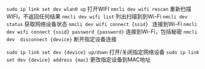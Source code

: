 
`sudo ip link set dev wlan0 up`  打开WIFI
`nmcli dev wifi rescan` 重新扫描WIFI，不返回任何结果
`nmcli dev wifi list`  列出扫描到到Wi-Fi
`nmcli dev status`   获取网络设备状态
`nmcli dev wifi connect {ssid} `  连接到Wi-Fi
`nmcli dev wifi connect {ssid} password {password}`  连接到Wi-Fi，包括秘密
`nmcli dev  disconnect {device}`  断开指定设备连接

`sudo ip link set dev {device} up/down`        打开/关闭指定网络设备
`sudo ip link set dev {device} address {mac}`  更改指定设备到MAC地址